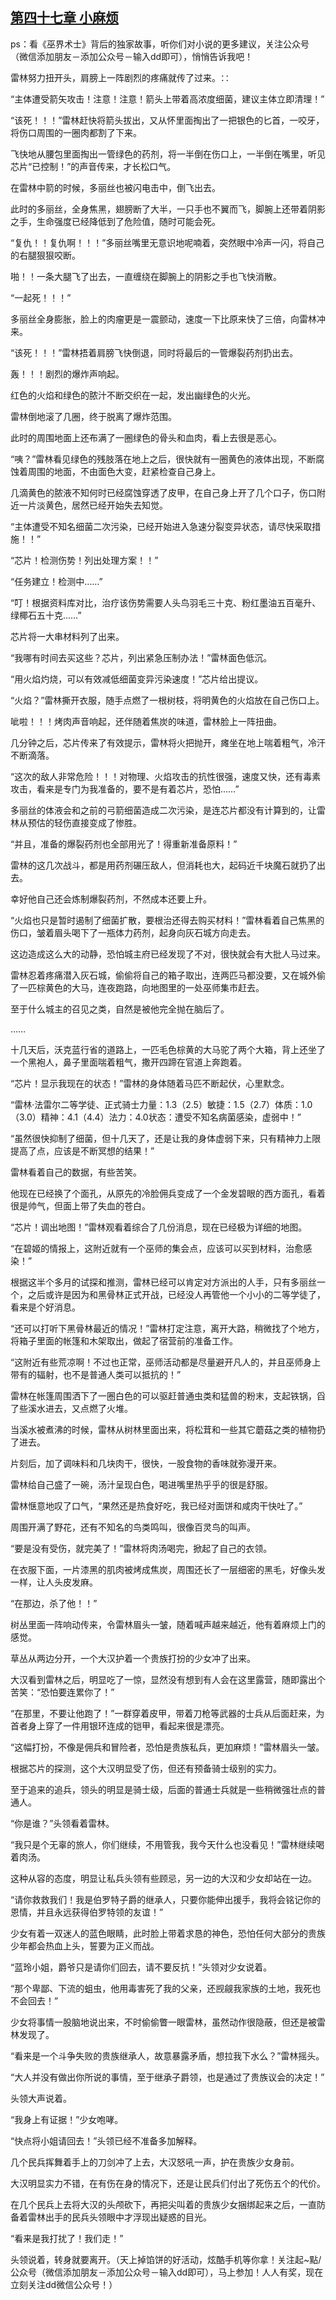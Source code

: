 ## [第四十七章 小麻烦](https://www.xxbiquge.com/11_11222/5428827.html)


  ps：看《巫界术士》背后的独家故事，听你们对小说的更多建议，关注公众号（微信添加朋友－添加公众号－输入dd即可），悄悄告诉我吧！

  雷林努力扭开头，肩膀上一阵剧烈的疼痛就传了过来。∷

  “主体遭受箭矢攻击！注意！注意！箭头上带着高浓度细菌，建议主体立即清理！”

  “该死！！！”雷林赶快将箭头拔出，又从怀里面掏出了一把银色的匕首，一咬牙，将伤口周围的一圈肉都割了下来。

  飞快地从腰包里面掏出一管绿色的药剂，将一半倒在伤口上，一半倒在嘴里，听见芯片“已控制！”的声音传来，才长松口气。

  在雷林中箭的时候，多丽丝也被闪电击中，倒飞出去。

  此时的多丽丝，全身焦黑，翅膀断了大半，一只手也不翼而飞，脚腕上还带着阴影之手，生命强度已经降低到了危险值，随时可能会死。

  “复仇！！复仇啊！！！”多丽丝嘴里无意识地呢喃着，突然眼中冷声一闪，将自己的右腿狠狠咬断。

  啪！！一条大腿飞了出去，一直缠绕在脚腕上的阴影之手也飞快消散。

  “一起死！！！”

  多丽丝全身膨胀，脸上的肉瘤更是一震颤动，速度一下比原来快了三倍，向雷林冲来。

  “该死！！！”雷林捂着肩膀飞快倒退，同时将最后的一管爆裂药剂扔出去。

  轰！！！剧烈的爆炸声响起。

  红色的火焰和绿色的脓汁不断交织在一起，发出幽绿色的火光。

  雷林倒地滚了几圈，终于脱离了爆炸范围。

  此时的周围地面上还布满了一圈绿色的骨头和血肉，看上去很是恶心。

  “咦？”雷林看见绿色的残肢落在地上之后，很快就有一圈黄色的液体出现，不断腐蚀着周围的地面，不由面色大变，赶紧检查自己身上。

  几滴黄色的脓液不知何时已经腐蚀穿透了皮甲，在自己身上开了几个口子，伤口附近一片淡黄色，居然已经开始失去知觉。

  “主体遭受不知名细菌二次污染，已经开始进入急速分裂变异状态，请尽快采取措施！！”

  “芯片！检测伤势！列出处理方案！！”

  “任务建立！检测中……”

  “叮！根据资料库对比，治疗该伤势需要人头鸟羽毛三十克、粉红墨油五百毫升、绿椰石五十克……”

  芯片将一大串材料列了出来。

  “我哪有时间去买这些？芯片，列出紧急压制办法！”雷林面色低沉。

  “用火焰灼烧，可以有效减低细菌变异污染速度！”芯片给出提议。

  “火焰？”雷林撕开衣服，随手点燃了一根树枝，将明黄色的火焰放在自己伤口上。

  呲啦！！！烤肉声音响起，还伴随着焦炭的味道，雷林脸上一阵扭曲。

  几分钟之后，芯片传来了有效提示，雷林将火把抛开，瘫坐在地上喘着粗气，冷汗不断滴落。

  “这次的敌人非常危险！！！对物理、火焰攻击的抗性很强，速度又快，还有毒素攻击，看来是专门为我准备的，要不是有着芯片，恐怕……”

  多丽丝的体液会和之前的弓箭细菌造成二次污染，是连芯片都没有计算到的，让雷林从预估的轻伤直接变成了惨胜。

  “并且，准备的爆裂药剂也全部用光了！得重新准备原料！”

  雷林的这几次战斗，都是用药剂碾压敌人，但消耗也大，起码近千块魔石就扔了出去。

  幸好他自己还会炼制爆裂药剂，不然成本还要上升。

  “火焰也只是暂时遏制了细菌扩散，要根治还得去购买材料！”雷林看着自己焦黑的伤口，皱着眉头喝下了一瓶体力药剂，起身向灰石城方向走去。

  这边造成这么大的动静，恐怕城主府已经发现了不对，很快就会有大批人马过来。

  雷林忍着疼痛潜入灰石城，偷偷将自己的箱子取出，连两匹马都没要，又在城外偷了一匹棕黄色的大马，连夜跑路，向地图里的一处巫师集市赶去。

  至于什么城主的召见之类，自然是被他完全抛在脑后了。

  ……

  十几天后，沃克蓝行省的道路上，一匹毛色棕黄的大马驼了两个大箱，背上还坐了一个黑袍人，鼻子里面喘着粗气，撒开四蹄在官道上奔跑着。

  “芯片！显示我现在的状态！”雷林的身体随着马匹不断起伏，心里默念。

  “雷林·法雷尔二等学徒、正式骑士力量：1.3（2.5）敏捷：1.5（2.7）体质：1.0（3.0）精神：4.1（4.4）法力：4.0状态：遭受不知名病菌感染，虚弱中！”

  “虽然很快抑制了细菌，但十几天了，还是让我的身体虚弱下来，只有精神力上限提高了点，应该是不断冥想的结果！”

  雷林看着自己的数据，有些苦笑。

  他现在已经换了个面孔，从原先的冷脸佣兵变成了一个金发碧眼的西方面孔，看着很是帅气，但面上带了失血的苍白。

  “芯片！调出地图！”雷林观看着综合了几份消息，现在已经极为详细的地图。

  “在碧姬的情报上，这附近就有一个巫师的集会点，应该可以买到材料，治愈感染！”

  根据这半个多月的试探和推测，雷林已经可以肯定对方派出的人手，只有多丽丝一个，之后或许是因为和黑骨林正式开战，已经没人再管他一个小小的二等学徒了，看来是个好消息。

  “还可以打听下黑骨林最近的情况！”雷林打定注意，离开大路，稍微找了个地方，将箱子里面的帐篷和木架取出，做起了宿营前的准备工作。

  “这附近有些荒凉啊！不过也正常，巫师活动都是尽量避开凡人的，并且巫师身上带有的辐射，也不是普通人类可以抵抗的！”

  雷林在帐篷周围洒下了一圈白色的可以驱赶普通虫类和猛兽的粉末，支起铁锅，舀了些溪水进去，又点燃了火堆。

  当溪水被煮沸的时候，雷林从树林里面出来，将松茸和一些其它蘑菇之类的植物扔了进去。

  片刻后，加了调味料和几块肉干，很快，一股食物的香味就弥漫开来。

  雷林给自己盛了一碗，汤汁呈现白色，喝进嘴里热乎乎的很是舒服。

  雷林惬意地叹了口气，“果然还是热食好吃，我已经对面饼和咸肉干快吐了。”

  周围开满了野花，还有不知名的鸟类鸣叫，很像百灵鸟的叫声。

  “要是没有受伤，就完美了！”雷林将肉汤喝完，掀起了自己的衣领。

  在衣服下面，一片漆黑的肌肉被烤成焦炭，周围还长了一层细密的黑毛，好像头发一样，让人头皮发麻。

  “在那边，杀了他！！”

  树丛里面一阵响动传来，令雷林眉头一皱，随着喊声越来越近，他有着麻烦上门的感觉。

  草丛从两边分开，一个大汉护着一个贵族打扮的少女冲了出来。

  大汉看到雷林之后，明显吃了一惊，显然没有想到有人会在这里露营，随即露出个苦笑：“恐怕要连累你了！”

  “在那里，不要让他跑了！”一群穿着皮甲，带着刀枪等武器的士兵从后面赶来，为首者身上穿了一件用银环连成的铠甲，看起来很是漂亮。

  “这幅打扮，不像是佣兵和冒险者，恐怕是贵族私兵，更加麻烦！”雷林眉头一皱。

  根据芯片的探测，这个大汉明显受了伤，但还有预备骑士级别的实力。

  至于追来的追兵，领头的明显是骑士级，后面的普通士兵就是一些稍微强壮点的普通人。

  “你是谁？”头领看着雷林。

  “我只是个无辜的旅人，你们继续，不用管我，我今天什么也没看见！”雷林继续喝着肉汤。

  这种从容的态度，明显让私兵头领有些顾忌，另一边的大汉和少女却站在一边。

  “请你救救我们！我是伯罗特子爵的继承人，只要你能伸出援手，我将会铭记你的恩情，并且永远获得伯罗特领的友谊！”

  少女有着一双迷人的蓝色眼睛，此时脸上带着求恳的神色，恐怕任何大部分的贵族少年都会热血上头，誓要为正义而战。

  “蓝玲小姐，爵爷只是请你们回去，请不要反抗！”头领对少女说着。

  “那个卑鄙、下流的蛆虫，他用毒害死了我的父亲，还觊觎我家族的土地，我死也不会回去！”

  少女将事情一股脑地说出来，不时偷偷瞥一眼雷林，虽然动作很隐蔽，但还是被雷林发现了。

  “看来是一个斗争失败的贵族继承人，故意暴露矛盾，想拉我下水么？”雷林摇头。

  “大人并没有做出你所说的事情，至于继承子爵领，也是通过了贵族议会的决定！”

  头领大声说着。

  “我身上有证据！”少女咆哮。

  “快点将小姐请回去！”头领已经不准备多加解释。

  几个民兵挥舞着手上的刀剑冲了上去，大汉怒吼一声，护在贵族少女身前。

  大汉明显实力不错，在有伤在身的情况下，还是让民兵们付出了死伤五个的代价。

  在几个民兵上去将大汉的头颅砍下，再把尖叫着的贵族少女捆绑起来之后，一直防备着雷林出手的民兵头领眼中才浮现出疑惑的目光。

  “看来是我打扰了！我们走！”

  头领说着，转身就要离开。（天上掉馅饼的好活动，炫酷手机等你拿！关注起~點/公众号（微信添加朋友－添加公众号－输入dd即可），马上参加！人人有奖，现在立刻关注dd微信公众号！）
